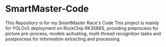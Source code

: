 # SmartMaster-Code
This Repository is for my SmartMaster Race's Code 
This project is mainly for YOLOv5 deployment on RockChip RK3588S, providing preprocess for picture pre-process, models acitvating, mulit-thread recognition tasks and postprocess for information extracting and processing.
